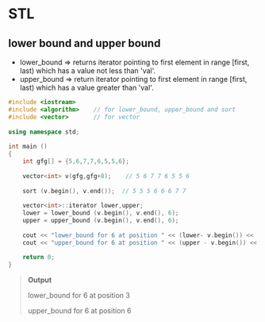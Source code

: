 # STL

## lower bound and upper bound

* lower_bound => returns iterator pointing to first element in range [first, last) which has a value not less than 'val'.
* upper_bound => return iterator pointing to first element in range [first, last) which has a value greater than 'val'. 

```c++
#include <iostream> 
#include <algorithm>    // for lower_bound, upper_bound and sort 
#include <vector>       // for vector 
  
using namespace std; 
  
int main () 
{ 
    int gfg[] = {5,6,7,7,6,5,5,6}; 
      
    vector<int> v(gfg,gfg+8);    // 5 6 7 7 6 5 5 6 
  
    sort (v.begin(), v.end());  // 5 5 5 6 6 6 7 7 
  
    vector<int>::iterator lower,upper; 
    lower = lower_bound (v.begin(), v.end(), 6);  
    upper = upper_bound (v.begin(), v.end(), 6);  
  
    cout << "lower_bound for 6 at position " << (lower- v.begin()) << '\n'; 
    cout << "upper_bound for 6 at position " << (upper - v.begin()) << '\n'; 
  
    return 0; 
} 
```

> **Output**
>
> lower_bound for 6 at position 3
>
> upper_bound for 6 at position 6
